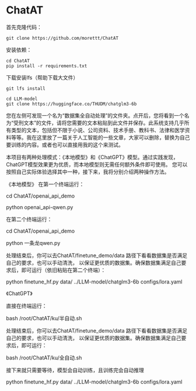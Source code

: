 # ChatAT

首先克隆代码：
``` 
git clone https://github.com/morettt/ChatAT
``` 
安装依赖：
``` 
cd ChatAT
pip install -r requirements.txt
```


下载安装lfs（帮助下载大文件）
``` 
git lfs install

cd LLM-model
git clone https://huggingface.co/THUDM/chatglm3-6b
``` 

您在左侧可发现一个名为“数据集全自动处理”的文件夹。点开后，您将看到一个名为“受刑文本”的文件，请将您需要的文本粘贴到此文件并保存。此系统支持几乎所有类型的文本，包括但不限于小说、公司资料、技术手册、教科书、法律和医学资料等等。我在这里放了一篇关于人工智能的一些文章，大家可以删除，替换为自己要训练的内容。或者也可以直接用我的这个来测试。

本项目有两种处理模式：《本地模型》和《ChatGPT》模型。通过实践发现，ChatGPT模型效果更为优质，而本地模型则无需任何额外条件即可使用。
您可以按照自己实际体验选择其中一种，接下来，我将分别介绍两种操作方法。


《本地模型》
在第一个终端运行：

cd ChatAT/openai_api_demo

python openai_api-qwen.py

在第二个终端运行：

cd ChatAT/openai_api_demo

python 一条龙qwen.py

处理结束后，你可以去ChatAT/finetune_demo/data 路径下看看数据集是否满足自己的要求，也可以手动清洗，
以保证更优质的数据集。确保数据集满足自己要求后，即可运行（依旧粘贴在第二个终端）：

python finetune_hf.py data/ ../LLM-model/chatglm3-6b configs/lora.yaml



《ChatGPT》

直接在终端运行：

bash /root/ChatAT/ku/半自动.sh

处理结束后，你可以去ChatAT/finetune_demo/data 路径下看看数据集是否满足自己的要求，也可以手动清洗，
以保证更优质的数据集。确保数据集满足自己要求后，即可运行：

bash /root/ChatAT/ku/全自动.sh

接下来就只需要等待，模型会自动训练，且训练完会自动推理

python finetune_hf.py data/ ../LLM-model/chatglm3-6b configs/lora.yaml

